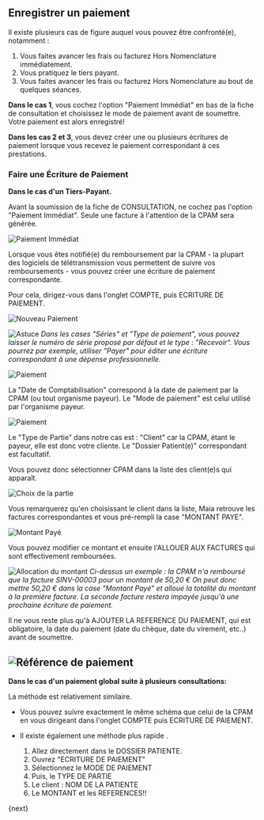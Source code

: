 ## Enregistrer un paiement

Il existe plusieurs cas de figure auquel vous pouvez être confronté(e), notamment :

1. Vous faites avancer les frais ou facturez Hors Nomenclature immédiatement.
2. Vous pratiquez le tiers payant.
3. Vous faites avancer les frais ou facturez Hors Nomenclature au bout de quelques séances.

**Dans le cas 1**, vous cochez l'option "Paiement Immédiat" en bas de la fiche de consultation et choisissez le mode de paiement avant de soumettre. Votre paiement est alors enregistré!

**Dans les cas 2 et 3**, vous devez créer une ou plusieurs écritures de paiement lorsque vous recevez le paiement correspondant à ces prestations.


### Faire une Écriture de Paiement

**Dans le cas d'un Tiers-Payant.**

Avant la soumission de la fiche de CONSULTATION, ne cochez pas l'option "Paiement Immédiat".
Seule une facture à l'attention de la CPAM sera générée.

![Paiement Immédiat](/docs/assets/img/first_steps/new_payment/Selection_034.png)


Lorsque vous êtes notifié(e) du remboursement par la CPAM - la plupart des logiciels de télétransmission vous permettent de suivre vos remboursements - vous pouvez créer une écriture de paiement correspondante.

Pour cela, dirigez-vous dans l'onglet COMPTE, puis ECRITURE DE PAIEMENT.

![Nouveau Paiement](/docs/assets/img/first_steps/new_payment/ecriturepaiement.png)


![Astuce](/docs/assets/img/lightbulb.png)
*Dans les cases "Séries" et "Type de paiement", vous pouvez laisser le numéro de série proposé par défaut et le type : "Recevoir". Vous pourrez par exemple, utiliser "Payer" pour éditer une écriture correspondant à une dépense professionnelle.*
<br>

![Paiement](/docs/assets/img/first_steps/new_payment/paiement1.png)

La "Date de Comptabilisation" correspond à la date de paiement par la CPAM (ou tout organisme payeur).
Le "Mode de paiement" est celui utilisé par l'organisme payeur.

![Paiement](/docs/assets/img/first_steps/new_payment/paiement2.png)

Le "Type de Partie" dans notre cas est : "Client" car la CPAM, étant le payeur, elle est donc votre cliente.
Le "Dossier Patient(e)" correspondant est facultatif.

Vous pouvez donc sélectionner CPAM dans la liste des client(e)s qui apparaît.

![Choix de la partie](/docs/assets/img/first_steps/new_payment/paiement3.png)

Vous remarquerez qu'en choisissant le client dans la liste, Maia retrouve les factures correspondantes et vous pré-rempli la case "MONTANT PAYE".

![Montant Payé](/docs/assets/img/first_steps/new_payment/paiement4.png)

Vous pouvez modifier ce montant et ensuite l'ALLOUER AUX FACTURES qui sont effectivement remboursées.

![Allocation du montant](/docs/assets/img/first_steps/new_payment/paiement5.png)
*Ci-dessus un exemple : la CPAM n'a remboursé que la facture SINV-00003 pour un montant de 50,20 €
On peut donc mettre 50,20 € dans la case "Montant Payé" et alloué la totalité du montant à la première facture.
La seconde facture restera impayée jusqu'à une prochaine écriture de paiement.*
<br>

Il ne vous reste plus qu'à AJOUTER LA REFERENCE DU PAIEMENT, qui est obligatoire, la date du paiement (date du chèque, date du virement, etc..) avant de soumettre.

![Référence de paiement](/docs/assets/img/first_steps/new_payment/paiement6.png)
<br>
---
**Dans le cas d'un paiement global suite à plusieurs consultations:**

La méthode est relativement similaire.

- Vous pouvez suivre exactement le même schéma que celui de la CPAM en vous dirigeant dans l'onglet COMPTE puis ECRITURE DE PAIEMENT.

- Il existe également une méthode plus rapide .
  1. Allez directement dans le DOSSIER PATIENTE.
  2. Ouvrez "ECRITURE DE PAIEMENT"
  3. Sélectionnez le MODE DE PAIEMENT
  4. Puis, le TYPE DE PARTIE
  5. Le client : NOM DE LA PATIENTE
  6. Le MONTANT et les REFERENCES!!

{next}
